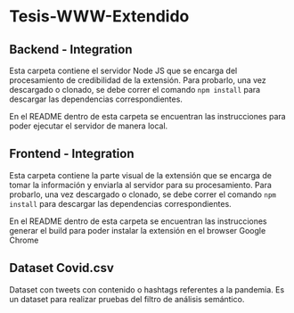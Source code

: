 # Tesis-WWW-Extendido

## Backend - Integration

Esta carpeta contiene el servidor Node JS que se encarga del procesamiento de credibilidad de la extensión. Para probarlo, una vez descargado o clonado, se debe correr el comando ```npm install``` para descargar las dependencias correspondientes.

En el README dentro de esta carpeta se encuentran las instrucciones para poder ejecutar el servidor de manera local.

## Frontend - Integration

Esta carpeta contiene la parte visual de la extensión que se encarga de tomar la información y enviarla al servidor para su procesamiento. Para probarlo, una vez descargado o clonado, se debe correr el comando ```npm install``` para descargar las dependencias correspondientes.

En el README dentro de esta carpeta se encuentran las instrucciones generar el build para poder instalar la extensión en el browser Google Chrome

## Dataset Covid.csv

Dataset con tweets con contenido o hashtags referentes a la pandemia. Es un dataset para realizar pruebas del filtro de análisis semántico.
